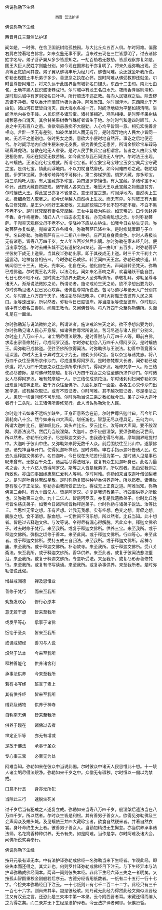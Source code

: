   佛说弥勒下生经  

                        　　西晋 竺法护译  

佛说弥勒下生经  

西晋月氏三藏竺法护译  

闻如是。一时佛。在舍卫国祇树给孤独园。与大比丘众五百人俱。尔时阿难。偏露右肩右膝著地白佛言。如来玄鉴无事不察。当来过去现在三世皆悉明了。过去诸佛姓字名号。弟子菩萨翼从多少皆悉知之。一劫百劫若无数劫。皆悉观察亦复如是。国王大臣人民姓字则能分别。如今现在国界若干亦复明了。将来久远弥勒出现。至真等正觉欲闻其变。弟子翼从佛境丰乐为经几时。佛告阿难。汝还就坐听我所说。弥勒出现国土丰乐弟子多少。善思念之执在心怀。是时阿难从佛受教即还就坐。尔时世尊告阿难曰。将来久远于此国界当有城郭名曰翅头。东西十二由旬。南北七由旬。土地丰熟人民炽盛街巷成行。尔时城中有龙王名曰水光。夜雨香泽昼则清和。是时翅头城中有罗刹鬼名曰叶华。所行顺法不违正教。每向人民寝寐之后。除去秽恶诸不净者。常以香汁而洒其地极为香净。阿难当知。尔时阎浮地。东西南北千万由旬。诸山河石壁皆自消灭。四大海水各减一万。时阎浮地极为平整如镜清明。举阎浮地内谷食丰贱。人民炽盛多诸珍宝。诸村落相近。鸡鸣相接。是时弊华果树枯竭秽恶亦自消灭。其余甘美果树香气殊好者皆生于地。尔时时气和适四时顺节。人身之中无有百八之患。贪欲嗔恚愚痴不大殷勤。人心均平皆同一意。相见欢悦善言相向。言辞一类无有差别。如彼优单越人而无有异。是时阎浮地内人民大小皆同一向。无若干之差别也。彼时男女之类。意欲大小便时地自然开。事讫之后地便还合。尔时阎浮地内自然生粳米亦无皮裹。极为香美食无患苦。所谓金银珍宝车磲马瑙真珠虎珀。各散在地无人省录。是时人民手执此宝自相谓言。昔者之人由此宝故更相伤害。系闭在狱受无数苦恼。如今此宝与瓦石同流无人守护。尔时法王出现。名曰蠰佉。正法治化七宝成就。所谓七宝者。轮宝象宝马宝珠宝玉女宝典兵宝守藏之宝。是谓七宝。镇此阎浮地内。不以刀杖自然靡伏。如今阿难四珍之藏。乾陀越国。伊罗钵宝藏。多诸珍琦异物不可称计。第二弥梯罗国。绸罗大藏。亦多珍宝。第三须赖吒大国。有大宝藏亦多珍宝。第四波罗奈蠰佉。有大宝藏。多诸珍宝不可称计。此四大藏自然应现。诸守藏人各来白王。唯愿大王以此宝藏之物惠施贫穷。尔时蠰佉大王。得此宝已亦复不省录之。意无财宝之想。时阎浮地内。自然树上生衣。极细柔软人取著之。如今优单越人自然树上生衣。而无有异。尔时彼王有大臣名曰修梵摩。是王少小同好王甚爱敬。又且颜貌端正不长不短不肥不瘦。不白不黑不老不少。是时修梵摩有妻名梵摩越。王女中最极为殊妙。如天帝妃。口作优钵莲华香。身作栴檀香。诸妇人八十四态永无复有。亦无疾病乱想之念。尔时弥勒菩萨。于兜率天观察父母不老不少。便降神下应从右胁生。如我今日右胁生无异。弥勒菩萨亦复如是。兜率诸天各各唱令。弥勒菩萨已降神生。是时修梵摩即与子立字。名曰弥勒。弥勒菩萨有三十二相八十种好。庄严其身身黄金色。尔时人寿极长无有诸患。皆寿八万四千岁。女人年五百岁然后出嫡。尔时弥勒在家未经几时。便当出家学道。尔时去翅头城不远有道树名曰龙花。高一由旬广五百步。时弥勒菩萨坐彼树下成无上道果。当其夜半弥勒出家。即于其夜成无上道。时三千大千刹土六返震动。地神各各相告曰。今时弥勒已成佛。转至闻四天王宫。弥勒已成佛道。转转闻彻三十三天。艳天。兜率天。化自在天。他化自在天。声闻展转至梵天。弥勒已成佛道。尔时魔王名大将。以法治化。闻如来名音响之声。欢喜踊跃不能自胜。七日七夜不眠不寐。是时魔王将欲界无数天人至弥勒佛所。恭敬礼拜。弥勒圣尊与诸天人。渐渐说法微妙之论。所谓论者。施论戒论生天之论。欲不净想出要为妙。尔时弥勒见诸人民已发心欢喜。诸佛世尊常所说法。苦习尽道尽与诸天人广分别其义。尔时座上八万四千天子。诸尘垢尽得法眼净。尔时大将魔王告彼界人民之类曰。汝等速出家。所以然者。弥勒今日已度彼岸。亦当度汝等使至彼岸。尔时翅头城中有长者名曰善财。闻魔王教令。又闻佛音响。将八万四千众至弥勒佛所。头面礼足在一面坐。  

尔时弥勒渐与说法微妙之论。所谓论者。施论戒论生天之论。欲不净想出要为妙。尔时弥勒见诸人民心开意解。如诸佛世尊常所说法。苦习尽道与诸人民广分别义。尔时座上八万四千人。诸尘垢尽得法眼净。是时善财与八万四千人等。即前白佛。求索出家善修梵行。尽成阿罗汉道。尔时弥勒初会八万四千人得阿罗汉。是时蠰佉王。闻弥勒已成佛道。便往至佛所欲得闻法。时弥勒佛与王说法。初善中善竟善义理深邃。尔时大王复于异时立太子为王。赐剃头师珍宝。复以杂宝与诸梵志。将八万四千众往至佛所求作沙门。尽成道果得阿罗汉。是时修梵摩大长者。闻弥勒已成佛道。将八万四千梵志之众往至佛所求作沙门。得阿罗汉。唯修梵摩一人。断三结使必尽苦际。是时佛母梵摩越。复将八万四千婇女之众往至佛所求作沙门。尔时诸女人尽得阿罗汉。唯有梵摩越一人。断三结使成须陀洹。尔时诸刹利妇闻弥勒如来出现世间成等正觉。数千万众往至佛所。头面礼足在一面坐。各各生心求作沙门出家学道。或有越次取证。或有不取证者。尔时阿难。其不越次取证者。尽是奉法之人。患厌一切世间修不可乐想。尔时弥勒当说三乘之教如我今日。弟子之中大迦叶者行十二头陀。过去诸佛所善修梵行。此人当佐弥勒劝化人民。  

尔时迦叶去如来不远结加趺坐。正身正意系念在前。尔时世尊告迦叶曰。吾今年已衰耗向八十余。然今如来有四大声闻。堪任游化。智慧无尽众德具足。云何为四。所谓大迦叶比丘。屠钵叹比丘。宾头卢比丘。罗云比丘。汝等四大声闻。要不般涅槃。须吾法没尽。然后乃当般涅槃。大迦叶。亦不应般涅槃。要须弥勒出现世间。所以然者。弥勒所化弟子。尽是释迦文弟子。由我遗化得尽有漏。摩竭国界毗提村中。大迦叶于彼山中住。又弥勒如来将无数千人众。前后围绕往至此山中。遂蒙佛恩。诸鬼神当与开门。使得见迦叶禅窟。是时弥勒。申右手指示迦叶告诸人民。过去久远释迦文佛弟子。名曰迦叶。今日现在头陀苦行最为第一。是时诸人见是事已叹未曾有。无数百千众生。诸尘垢尽得法眼净。或复有众生见迦叶身已。此名为最初之会。九十六亿人皆得阿罗汉。斯等之人皆是我弟子。所以然者。悉由受我训之所致也。亦由四事因缘惠施仁爱利人等利。尔时阿难。弥勒如来当取迦叶僧伽梨著之。是时迦叶身体奄然星散。是时弥勒复取种种华香供养迦叶。所以然者。诸佛世尊有敬心于正法故。弥勒亦由我所受正法化。得成无上正真之道。阿难当知。弥勒佛第二会时。有九十四亿人。皆是阿罗汉。亦复是我遗教弟子。行四事供养之所致也。又弥勒第三之会。九十二亿人。皆是阿罗汉。亦复是我遗教弟子。尔时比丘姓号皆名慈氏弟子。如我今日诸声闻皆称释迦弟子。尔时弥勒与诸弟子说法。汝等比丘。当思惟无常之想。乐有苦想。计我无我想。实有空想。色变之想。青瘀之想。膀胀之想。食不消想。脓血想。一切世间不可乐想。所以然者。比丘当知。此十想者。皆是过去释迦文佛。与汝等说。令得尽有漏心得解脱。若此众中。释迦文佛弟子。过去时修于梵行。来至我所。或复于释迦文佛所。供养三宝。来至我所。或于释迦文佛所。弹指之顷修于善本。来至此间。或于释迦文佛所。行四等心。来至此者。或于释迦文佛所。受持五戒三自归法。来至我所。或于释迦文佛所。起神寺庙。来至我所。或于释迦文佛所。补治故寺。来至我所。或于释迦文佛所。受八关斋法。来至我所。或于释迦文佛所。香华供养。来至此者。或复于彼闻法悲泣堕泪。来至我所。或复于释迦文佛所。专意听受法。来至我所。或复尽形寿善修梵行。来至我所。或复有书写读诵。来至我所。或复承事供养。来至我所者。是时弥勒便说此偈。  

增益戒闻德　　禅及思惟业  

善修于梵行　　而来至我所  

劝施发欢心　　修行心原本  

意无若干想　　皆来至我所  

或发平等心　　承事于诸佛  

饭饴于圣众　　皆来至我所  

或诵戒契经　　善习与人说  

炽然于法本　　今来至我所  

释种善能化　　供养诸舍利  

承事法供养　　今来至我所  

若有书写经　　班宣于素上  

其有供养经　　皆来至我所  

缯彩及诸物　　供养于神寺  

自称南无佛　　皆来至我所  

供养于现在　　诸佛过去者  

禅定正平等　　亦无有增减  

是故于佛法　　承事于圣众  

专心事三宝　　必至无为处  

阿难当知。弥勒如来在彼众中当说此偈。尔时彼众中诸天人民思惟此十想。十一垓人诸尘垢尽得法眼净。弥勒如来千岁之中。众僧无有瑕秽。尔时恒以一偈以为禁戒。  

口意不行恶　　身亦无所犯  

当除此三行　　速脱生死关  

过千岁后当有犯戒之人遂复立戒。弥勒如来当寿八万四千岁。般涅槃后遗法当在八万四千岁。所以然者。尔时众生皆是利根。其有善男子善女人。欲得见弥勒佛及三会声闻众及翅头城。及见蠰佉王并四大藏珍宝者。欲食自然粳米者。并著自然衣裳。身坏命终生天上者。彼善男子善女人。当勤加精进无生懈怠。亦当供养承事诸法师。名花捣香种种供养。无令有失。如是阿难。当作是学。尔时阿难及诸大会。闻佛所说欢喜奉行。  

佛说弥勒下生经  

按开元录有译无本。中有法护译弥勒成佛经一名弥勒当来下生经者。乍观此经。即彼失本而还得之。其实非也。何则罗什译弥勒成佛经目下注云。与下生经异本与法护译弥勒成佛经同本。两译一阙则彼失本经。非此下生经六译三失之一者明矣。又按孤山智圆重校金刚般若后序云。古德分经皆用纸数者。一纸有二十五行一行十七字。今捡失本弥勒经目下注云。一十七纸则计有七千二百二十二字。此经只有三千一百七十六字。则尚未其半。岂是彼经欤。则丹藏无此经为得然此经文颇似汉晋经注又有汉云之言。还恐此是三失本中第一本录。云今附西晋者耳。宋藏还得而编入之为得之矣。而二录并无下生经是法护译者。今云法护译者何耶。伏俟贤哲。  

